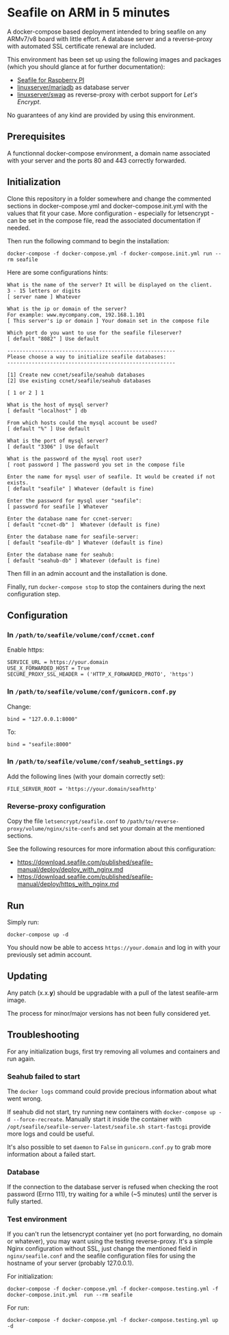 # Seafile on ARM in 5 minutes

A docker-compose based deployment intended to bring seafile on any ARMv7/v8 board with little effort. A database server and a reverse-proxy with automated SSL certificate renewal are included.

This environment has been set up using the following images and packages (which you should glance at for further documentation):

- [Seafile for Raspberry PI]( https://github.com/haiwen/seafile-rpi )
- [linuxserver/mariadb]( https://hub.docker.com/r/linuxserver/mariadb ) as database server
- [linuxserver/swag]( https://github.com/linuxserver/docker-swag ) as reverse-proxy with cerbot support for _Let's Encrypt_.

No guarantees of any kind are provided by using this environment.

## Prerequisites

A functionnal docker-compose environment, a domain name associated with your server and the ports 80 and 443 correctly forwarded. 

## Initialization

Clone this repository in a folder somewhere and change the commented sections in docker-compose.yml and docker-compose.init.yml with the values that fit your case. More configuration - especially for letsencrypt - can be set in the compose file, read the associated documentation if needed.

Then run the following command to begin the installation:

```
docker-compose -f docker-compose.yml -f docker-compose.init.yml run --rm seafile
```

Here are some configurations hints:

```
What is the name of the server? It will be displayed on the client.
3 - 15 letters or digits
[ server name ] Whatever

What is the ip or domain of the server?
For example: www.mycompany.com, 192.168.1.101
[ This server's ip or domain ] Your domain set in the compose file

Which port do you want to use for the seafile fileserver?
[ default "8082" ] Use default

-------------------------------------------------------
Please choose a way to initialize seafile databases:
-------------------------------------------------------

[1] Create new ccnet/seafile/seahub databases
[2] Use existing ccnet/seafile/seahub databases

[ 1 or 2 ] 1

What is the host of mysql server?
[ default "localhost" ] db

From which hosts could the mysql account be used?
[ default "%" ] Use default

What is the port of mysql server?
[ default "3306" ] Use default

What is the password of the mysql root user?
[ root password ] The password you set in the compose file

Enter the name for mysql user of seafile. It would be created if not exists.
[ default "seafile" ] Whatever (default is fine)

Enter the password for mysql user "seafile":
[ password for seafile ] Whatever

Enter the database name for ccnet-server:
[ default "ccnet-db" ]  Whatever (default is fine)

Enter the database name for seafile-server:
[ default "seafile-db" ] Whatever (default is fine)

Enter the database name for seahub:
[ default "seahub-db" ] Whatever (default is fine)
```

Then fill in an admin account and the installation is done.

Finally, run `docker-compose stop` to stop the containers during the next configuration step.

## Configuration

### In `/path/to/seafile/volume/conf/ccnet.conf` 

Enable https:

```
SERVICE_URL = https://your.domain
USE_X_FORWARDED_HOST = True
SECURE_PROXY_SSL_HEADER = ('HTTP_X_FORWARDED_PROTO', 'https')
```

### In `/path/to/seafile/volume/conf/gunicorn.conf.py`

Change:

`bind = "127.0.0.1:8000"`

To:

`bind = "seafile:8000"`

### In `/path/to/seafile/volume/conf/seahub_settings.py` 

Add the following lines (with your domain correctly set):

```
FILE_SERVER_ROOT = 'https://your.domain/seafhttp'
```

### Reverse-proxy configuration

Copy the file `letsencrypt/seafile.conf` to `/path/to/reverse-proxy/volume/nginx/site-confs` and set your domain at the mentioned sections.

See the following resources for more information about this configuration:

- https://download.seafile.com/published/seafile-manual/deploy/deploy_with_nginx.md
- https://download.seafile.com/published/seafile-manual/deploy/https_with_nginx.md

## Run

Simply run:

```
docker-compose up -d
```

You should now be able to access `https://your.domain` and log in with your previously set admin account.

## Updating

Any patch (x.x.**y**) should be upgradable with a pull of the latest seafile-arm image.

The process for minor/major versions has not been fully considered yet.

## Troubleshooting

For any initialization bugs, first try removing all volumes and containers and run again.

### Seahub failed to start

The `docker logs` command could provide precious information about what went wrong.

If seahub did not start, try running new containers with `docker-compose up -d --force-recreate`. Manually start it inside the container with `/opt/seafile/seafile-server-latest/seafile.sh start-fastcgi` provide more logs and could be useful.

It's also possible to set `daemon` to `False` in `gunicorn.conf.py` to grab more information about a failed start.

### Database

If the connection to the database server is refused when checking the root password (Errno 111), try waiting for a while (~5 minutes) until the server is fully started.

### Test environment

If you can't run the letsencrypt container yet (no port forwarding, no domain or whatever), you may want using the testing reverse-proxy. It's a simple Nginx configuration without SSL, just change the mentioned field in `nginx/seafile.conf` and the seafile configuration files for using the hostname of your server (probably 127.0.0.1).

For initialization:

```
docker-compose -f docker-compose.yml -f docker-compose.testing.yml -f docker-compose.init.yml  run --rm seafile
```

For run:

```
docker-compose -f docker-compose.yml -f docker-compose.testing.yml up -d
```
